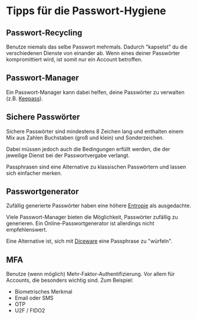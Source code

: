 # Tipps für die Passwort-Hygiene

## Passwort-Recycling

Benutze niemals das selbe Passwort mehrmals.
Dadurch "kapselst" du die verschiedenen Dienste von einander ab.
Wenn eines deiner Passwörter kompromittiert wird, ist somit nur ein Account betroffen.

## Passwort-Manager

Ein Passwort-Manager kann dabei helfen, deine Passwörter zu verwalten (z.B. [Keepass](https://keepass.info/)).

## Sichere Passwörter

Sichere Passwörter sind mindestens 8 Zeichen lang und enthalten einem Mix aus Zahlen Buchstaben (groß und klein) und Sonderzeichen.

Dabei müssen jedoch auch die Bedingungen erfüllt werden, die der jeweilige Dienst bei der Passwortvergabe verlangt.

Passphrasen sind eine Alternative zu klassischen Passwörtern und lassen sich einfacher merken.

## Passwortgenerator

Zufällig generierte Passwörter haben eine höhere [Entropie](https://de.m.wikipedia.org/wiki/Entropie_(Kryptologie)) als ausgedachte.

Viele Passwort-Manager bieten die Möglichkeit, Passwörter zufällig zu generieren.
Ein Online-Passwortgenerator ist allerdings nicht empfehlenswert.

Eine Alternative ist, sich mit [Diceware](https://theworld.com/~reinhold/diceware.html) eine Passphrase zu "würfeln".

## MFA

Benutze (wenn möglich) Mehr-Faktor-Authentifizierung.
Vor allem für Accounts, die besonders wichtig sind.
Zum Beispiel:

- Biometrisches Merkmal
- Email oder SMS
- OTP
- U2F / FIDO2
